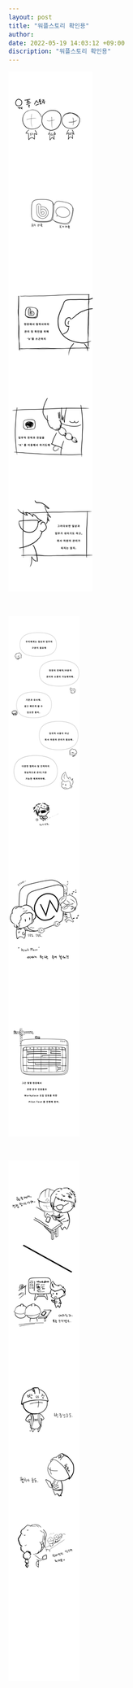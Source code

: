 ```yaml
---
layout: post
title: "워플스토리 확인용"
author: 
date: 2022-05-19 14:03:12 +09:00
discription: "워플스토리 확인용"
---
```


![](/WPS/WPS_1.png)

<br>

![](/WPS/WPS_2.png)

<br>

![](/WPS/WPS_3.png)
